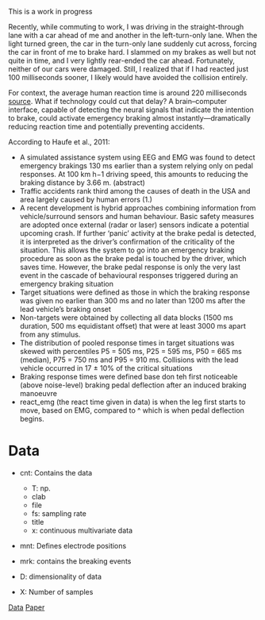 This is a work in progress

Recently, while commuting to work, I was driving in the straight-through lane with a car ahead of me and 
another in the left-turn-only lane. When the light turned green, 
the car in the turn-only lane suddenly cut across, 
forcing the car in front of me to brake hard. 
I slammed on my brakes as well but not quite in time, 
and I very lightly rear-ended the car ahead. 
Fortunately, neither of our cars were damaged. 
Still, I realized that if I had reacted just 100 milliseconds sooner, 
I likely would have avoided the collision entirely.

For context, the average human reaction time is around 220 milliseconds [source](). 
What if technology could cut that delay? A brain–computer interface, 
capable of detecting the neural signals that indicate the intention to brake, 
could activate emergency braking almost instantly—dramatically reducing reaction time 
and potentially preventing accidents.


According to Haufe et al., 2011:
- A simulated assistance system using EEG and
EMG was found to detect emergency brakings 130 ms earlier than a system relying only on
pedal responses. At 100 km h−1 driving speed, this amounts to reducing the braking distance
by 3.66 m. (abstract)
- Traffic accidents rank third among the causes of death in the USA and area largely caused by human errors (1.)
- A recent development is hybrid approaches combining information
from vehicle/surround sensors and human behaviour. Basic
safety measures are adopted once external (radar or laser)
sensors indicate a potential upcoming crash. If further ‘panic’ 
activity at the brake pedal is detected, it is interpreted as the
driver’s confirmation of the criticality of the situation. This
allows the system to go into an emergency braking procedure
as soon as the brake pedal is touched by the driver, which saves
time. However, the brake pedal response is only the very last
event in the cascade of behavioural responses triggered during
an emergency braking situation
- Target situations were defined as those in which the
braking response was given no earlier than 300 ms and no
later than 1200 ms after the lead vehicle’s braking onset
- Non-targets were obtained by collecting all data blocks
(1500 ms duration, 500 ms equidistant offset) that were at
least 3000 ms apart from any stimulus.
- The distribution of pooled response times in target situations
was skewed with percentiles P5 = 505 ms, P25 = 595 ms,
P50 = 665 ms (median), P75 = 750 ms and P95 = 910 ms.
Collisions with the lead vehicle occurred in 17 ± 10% of the
critical situations
- Braking response times were defined base don teh first noticeable (above noise-level) braking pedal deflection 
after an induced braking manoeuvre
- react_emg (the react time given in data) is when the leg first starts to move, based on EMG, compared to ^
which is when pedal deflection begins.

# Data
- cnt: Contains the data
  - T:  np.
  - clab
  - file
  - fs: sampling rate
  - title
  - x: continuous multivariate data
- mnt: Defines electrode positions
- mrk: contains the breaking events

- D: dimensionality of data
- X: Number of samples


[Data](https://bnci-horizon-2020.eu/database/data-sets#:~:text=24.%20Emergency%20braking%20during%20simulated%20driving%20(002%2D2016))
[Paper](http://dx.doi.org/10.1088/1741-2560/8/5/056001)

